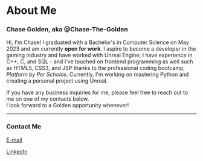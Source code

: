 <!-- TITLE -->
<h1>About Me</h1>

<!-- Intro -->
<h3>Chase Golden, aka @Chase-The-Golden</h3>
<p>Hi, I'm Chase! I graduated with a Bachelor's in Computer Science on May 2023 and am currently <strong>open for work</strong>. I aspire to become a developer in the gaming industry and have worked with Unreal Engine; I have experience in C++, C, and SQL - and I've touched on frontend programming as well such as HTML5, CSS3, and JSP thanks to the professional coding bootcamp, <em>Platform by Per Scholas</em>. Currently, I'm working on mastering Python and creating a personal project using Unreal.</p>
<p>If you have any business inquiries for me, please feel free to reach out to me on one of my contacts below.<br>I look forward to a Golden opportunity whenever!</p>

---

<!-- Contacts -->
<h3>Contact Me</h3>
<p><a href="mailto: ChaseTheGolden@proton.me">E-mail <img style="float:right; width:14px; height:14px;" src="https://cdn.pixabay.com/photo/2012/04/28/19/00/mail-44043_1280.png"></a></p>
<p><a href="https://www.linkedin.com/in/chasethegolden/" target="_blank">LinkedIn <img style="float:right; width:14px; height:14px;" src="https://pngmind.com/wp-content/uploads/2019/08/Linkedin-Logo-Png-Transparent-Background-1.png"></a></p>

<!--
- 👋 Hi, I’m @Chase-The-Golden
- 👀 I’m interested in ...
- 🌱 I’m currently learning ...
- 💞️ I’m looking to collaborate on ...
- 📫 How to reach me ...
-->

<!---
Chase-The-Golden/Chase-The-Golden is a ✨ special ✨ repository because its `README.md` (this file) appears on your GitHub profile.
You can click the Preview link to take a look at your changes.
--->
